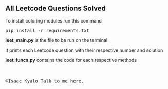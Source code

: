<h2>All Leetcode Questions Solved</h2>
<p>To install coloring modules run this command <pre>pip install -r requirements.txt</pre></p>
<p><b>leet_main.py</b> is the file to be run on the terminal</p>
<p>It prints each Leetcode question with their respective number and solution</p>
<p><b>leet_funcs.py</b> contains the code for each respective methods</p>
</br>

<pre>&copy;Isaac Kyalo <a href="https://wa.me/+254759856000">Talk to me here.<a/> <img src="https://encrypted-tbn0.gstatic.com/images?q=tbn:ANd9GcTtoJvbG6by1ziaAOACH0pL4Xlrg3S_KX1o7zrVZHwkIBp1CIRH0LmvW-8&usqp=CAU" width='23', height='17' style='padding-top:0px'/></pre>
                                   
